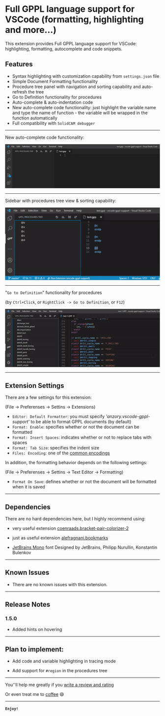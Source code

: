 # Full GPPL language support for VSCode (formatting, highlighting and more...)

This extension provides Full GPPL language support for VSCode: highlighting, formatting, autocomplete and code snippets.

## Features

- Syntax highlighting with customization capability from `settings.json` file
- Simple Document Formatting functionality
- Procedure tree panel with navigation and sorting capability and auto-refresh the tree
- Go to Definition functionality for procedures
- Auto-complete & auto-indentation code
- New auto-complete code functionality: just highlight the variable name and type the name of function - the variable will be wrapped in the function automatically
- Full compatibility with `SolidCAM debugger`

---

New auto-complete code functionality:

![New auto-complete code functionality](https://github.com/anzory/vscode-gppl-support/blob/master/images/screens/auto-complete-functionality.gif?raw=true)

---

Sidebar with procedures tree view & sorting capability:

![Sidebar with procedure tree view](https://github.com/anzory/vscode-gppl-support/blob/master/images/screens/tree-sort.gif?raw=true)

---

"`Go to Definition`" functionality for procedures

(by `Ctrl+Click`, or `RightClick -> Go to Definition`, or `F12`)

![Go to Definition](https://github.com/anzory/vscode-gppl-support/blob/master/images/screens/goto-definition.gif?raw=true)

---

## Extension Settings

There are a few settings for this extension:

(File -> Preferenses -> Settins -> Extensions)

- `Editor: Default Formatter`: you must specify _'anzory.vscode-gppl-support'_ to be able to format GPPL documents (by default)
- `Format: Enable`: specifies whether or not the document can be formatted
- `Format: Insert Spaces`: indicates whether or not to replace tabs with spaces
- `Format: Tab Size`: specifies the indent size
- `Files: Encoding`: one of the [common encodings](https://en.wikipedia.org/wiki/Character_encoding#Common_character_encodings)

In addition, the formatting behavior depends on the following settings:

(File -> Preferenses -> Settins -> Text Editor -> Formatting)

- `Format On Save`: defines whether or not the document will be formatted when it is saved

---

## Dependencies

There are no hard dependencies here, but I highly recommend using:

- very useful extension [coenraads.bracket-pair-colorizer-2](https://marketplace.visualstudio.com/items?itemName=CoenraadS.bracket-pair-colorizer-2)

- just as useful extension [alefragnani.bookmarks](https://marketplace.visualstudio.com/items?itemName=alefragnani.bookmarks)

- [JetBrains Mono](https://fonts.google.com/specimen/JetBrains+Mono?preview.text_type=custom) font Designed by JetBrains, Philipp Nurullin, Konstantin Bulenkov

---

## Known Issues

- There are no known issues with this extension.

---

## Release Notes

### 1.5.0

- Added hints on hovering

---

## Plan to implement:

- Add code and variable highlighting in tracing mode

- Add support for `#region` in the procedures tree

---

You''ll help me greatly if you [write a review and rating](https://marketplace.visualstudio.com/items?itemName=anzory.vscode-gppl-support&ssr=false#review-details)

Or even treat me to [coffee](https://paypal.me/anzory?locale.x=en_EN)
😄

---

**`Enjoy!`**
